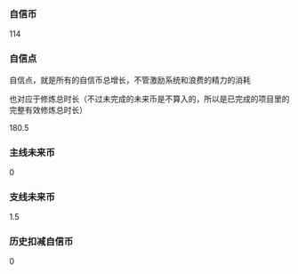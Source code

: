 ### 自信币
114

### 自信点
自信点，就是所有的自信币总增长，不管激励系统和浪费的精力的消耗

也对应于修炼总时长（不过未完成的未来币是不算入的，所以是已完成的项目里的完整有效修炼总时长）

180.5

### 主线未来币
0

### 支线未来币
1.5

### 历史扣减自信币
0
